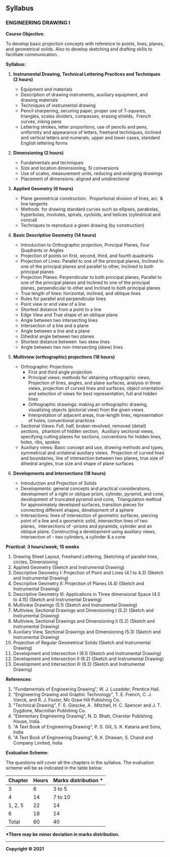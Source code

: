 ## Syllabus

### ENGINEERING DRAWING I

**Course Objective:**

To develop basic projection concepts with reference to points, lines, planes, and geometrical solids. Also to develop sketching and drafting skills to facilitate communication.

**Syllabus:**

1. **Instrumental Drawing, Technical Lettering Practices and Techniques (2 hours)**
   - Equipment and materials
   - Description of drawing instruments, auxiliary equipment, and drawing materials
   - Techniques of instrumental drawing
   - Pencil sharpening, securing paper, proper use of T-squares, triangles, scales dividers, compasses, erasing shields,  French curves, inking pens
   - Lettering strokes, letter proportions, use of pencils and pens, uniformity and appearance of letters, freehand techniques, inclined and vertical letters and numerals, upper and lower cases, standard English lettering forms

2. **Dimensioning (2 hours)**
   - Fundamentals and techniques
   - Size and location dimensioning,  SI conversions
   - Use of scales, measurement units, reducing and enlarging drawings
   - Placement of dimensions: aligned and unidirectional

3. **Applied Geometry (6 hours)**
   - Plane geometrical construction:  Proportional division of lines, arc  & line tangents
   - Methods  for drawing standard curves such as ellipses, parabolas, hyperbolas, involutes, spirals, cycloids, and helices (cylindrical and conical)
   - Techniques to reproduce a given drawing (by construction)

4. **Basic Descriptive Geometry (14 hours)**
   - Introduction to Orthographic projection, Principal Planes, Four Quadrants or Angles
   - Projection of points on first, second, third, and fourth quadrants
   - Projection of Lines: Parallel to one of the principal planes, Inclined to one of the principal planes and parallel to other, Inclined to both principal planes
   - Projection Planes: Perpendicular to both principal planes, Parallel to one of the principal planes and Inclined to one of the principal planes, perpendicular to other and Inclined to both principal planes
   - True length of lines: horizontal, inclined, and oblique lines
   - Rules for parallel and perpendicular lines
   - Point view or end view of a line
   - Shortest distance from a point to a line
   - Edge View and True shape of an oblique plane
   - Angle between two intersecting lines
   - Intersection of a line and a plane
   - Angle between a line and a plane
   - Dihedral angle between two planes
   - Shortest distance between  two skew lines
   - Angle between two non-intersecting (skew) lines

5. **Multiview (orthographic) projections (18 hours)**
   - Orthographic Projections
     - First and third angle projection
     - Principal views: methods for obtaining orthographic views, Projection of lines, angles, and plane surfaces, analysis in three views, projection of curved lines and surfaces, object orientation and selection of views for best representation, full and hidden lines
     - Orthographic drawings: making an orthographic drawing, visualizing objects (pictorial view) from the given views
     - Interpretation of adjacent areas, true-length lines, representation of holes, conventional practices
   - Sectional Views: Full, half, broken revolved, removed (detail) sections,  phantom of hidden section,  Auxiliary sectional views,  specifying cutting planes for sections, conventions for hidden lines, holes, ribs, spokes
   - Auxiliary views: Basic concept and use, drawing methods and types, symmetrical and unilateral auxiliary views.  Projection of curved lines and boundaries, line of intersection between two planes, true size of dihedral angles, true size and shape of plane surfaces

6. **Developments and Intersections (18 hours)**
   - Introduction and Projection of Solids
   - Developments: general concepts and practical considerations, development of a right or oblique prism, cylinder, pyramid, and cone, development of truncated pyramid and cone,  Triangulation method  for approximately developed surfaces, transition pieces for connecting different shapes, development of a sphere
   - Intersections: lines of intersection of geometric surfaces, piercing point of a line and a geometric solid, intersection lines of two planes,  intersections of -prisms and pyramids, cylinder and an oblique plane. Constructing a development using auxiliary views, intersection of - two cylinders, a cylinder & a cone

**Practical: 3 hours/week; 15 weeks**

1. Drawing Sheet Layout, Freehand Lettering, Sketching of parallel lines, circles, Dimensioning
2. Applied Geometry (Sketch and Instrumental Drawing)
3. Descriptive Geometry I: Projection of Point and Lines (4.1 to 4.3) (Sketch and Instrumental Drawing)
4. Descriptive Geometry II: Projection of Planes (4.4) (Sketch and Instrumental Drawing)
5. Descriptive Geometry III: Applications in Three dimensional Space (4.5 to 4.15) (Sketch and Instrumental Drawing)
6. Multiview Drawings (5.1) (Sketch and Instrumental Drawing)
7. Multiview, Sectional Drawings and Dimensioning I (5.2) (Sketch and Instrumental Drawing)
8. Multiview, Sectional Drawings and Dimensioning II (5.2) (Sketch and Instrumental Drawing)
9. Auxiliary View, Sectional Drawings and Dimensioning (5.3) (Sketch and Instrumental Drawing)
10. Projection of Regular Geometrical Solids (Sketch and Instrumental Drawing)
11. Development and Intersection I (6.1) (Sketch and Instrumental Drawing)
12. Development and Intersection II (6.2) (Sketch and Instrumental Drawing)
13. Development and Intersection III (6.3) (Sketch and Instrumental Drawing)

**References:**

1. "Fundamentals of Engineering Drawing", W. J. Luzadder, Prentice Hall.
2. "Engineering Drawing and Graphic Technology", T. E. French, C. J. Vierck, and R. J. Foster, Mc Graw Hill Publshing Co.
3. "Technical Drawing", F. E. Giescke, A . Mitchell, H. C. Spencer and J. T. Dygdone, Macmillan Publshing Co.
4. "Elementary Engineering Drawing", N. D. Bhatt, Charotar Publshing House, India.
5. "A Text Book of Engineering Drawing", P. S. Gill, S. K. Kataria and Sons, India
6. "A Text Book of Engineering Drawing", R. K. Dhawan, S. Chand and Company Limited, India

**Evaluation Scheme:**

The questions will cover all the chapters in the syllabus. The evaluation scheme will be as indicated in the table below:

| Chapter | Hours | Marks distribution * |
|---|---|---|
| 3 | 6 | 3 to 5 |
| 4 | 14 | 7 to 10 |
| 1, 2, 5 | 22 | 14 |
| 6 | 18 | 14 |
| Total | 60 | 40 |

**\*There may be minor deviation in marks distribution.**

***

**Copyright &copy; 2021** 
